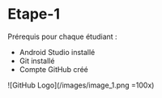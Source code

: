 # Etape-1
Prérequis pour chaque étudiant :
* Android Studio installé
* Git installé
* Compte GitHub créé

![GitHub Logo](/images/image_1.png =100x)

